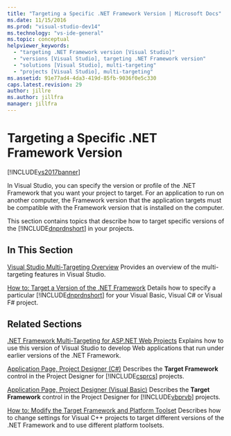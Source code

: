 ```yaml
---
title: "Targeting a Specific .NET Framework Version | Microsoft Docs"
ms.date: 11/15/2016
ms.prod: "visual-studio-dev14"
ms.technology: "vs-ide-general"
ms.topic: conceptual
helpviewer_keywords:
  - "targeting .NET Framework version [Visual Studio]"
  - "versions [Visual Studio], targeting .NET Framework version"
  - "solutions [Visual Studio], multi-targeting"
  - "projects [Visual Studio], multi-targeting"
ms.assetid: 91e77ad4-4da3-419d-85fb-9036f0e5c330
caps.latest.revision: 29
author: jillre
ms.author: jillfra
manager: jillfra
---
```

# Targeting a Specific .NET Framework Version
[!INCLUDE[vs2017banner](../includes/vs2017banner.md)]

In Visual Studio, you can specify the version or profile of the .NET Framework that you want your project to target. For an application to run on another computer, the Framework version that the application targets must be compatible with the Framework version that is installed on the computer.

 This section contains topics that describe how to target specific versions of the [!INCLUDE[dnprdnshort](../includes/dnprdnshort-md.md)] in your projects.

## In This Section
 [Visual Studio Multi-Targeting Overview](../ide/visual-studio-multi-targeting-overview.md)
 Provides an overview of the multi-targeting features in Visual Studio.

 [How to: Target a Version of the .NET Framework](../ide/how-to-target-a-version-of-the-dotnet-framework.md)
 Details how to specify a particular [!INCLUDE[dnprdnshort](../includes/dnprdnshort-md.md)] for your Visual Basic, Visual C# or Visual F# project.

## Related Sections
 [.NET Framework Multi-Targeting for ASP.NET Web Projects](https://msdn.microsoft.com/library/8b8145a9-62f6-4fc4-8a83-47b0487cbe76)
 Explains how to use this version of Visual Studio to develop Web applications that run under earlier versions of the .NET Framework.

 [Application Page, Project Designer (C#)](../ide/reference/application-page-project-designer-csharp.md)
 Describes the **Target Framework** control in the Project Designer for [!INCLUDE[csprcs](../includes/csprcs-md.md)] projects.

 [Application Page, Project Designer (Visual Basic)](../ide/reference/application-page-project-designer-visual-basic.md)
 Describes the **Target Framework** control in the Project Designer for [!INCLUDE[vbprvb](../includes/vbprvb-md.md)] projects.

 [How to: Modify the Target Framework and Platform Toolset](https://msdn.microsoft.com/library/031b1d54-e6e1-4da7-9868-3e75a87d9ffe)
 Describes how to change settings for Visual C++ projects to target different versions of the .NET Framework and to use different platform toolsets.
